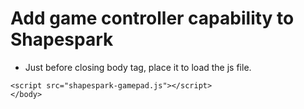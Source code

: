# Add game controller capability to Shapespark

- Just before closing body tag, place it to load the js file.

```
<script src="shapespark-gamepad.js"></script>
</body>
```
